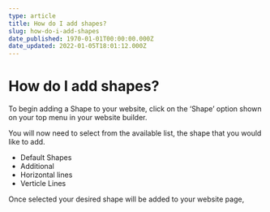```yaml
---
type: article
title: How do I add shapes?
slug: how-do-i-add-shapes
date_published: 1970-01-01T00:00:00.000Z
date_updated: 2022-01-05T18:01:12.000Z
---
```


# How do I add shapes?

To begin adding a Shape to your website, click on the ‘Shape’ option shown on your top menu in your website builder.

You will now need to select from the available list, the shape that you would like to add.

- Default Shapes
- Additional
- Horizontal lines
- Verticle Lines

Once selected your desired shape will be added to your website page,